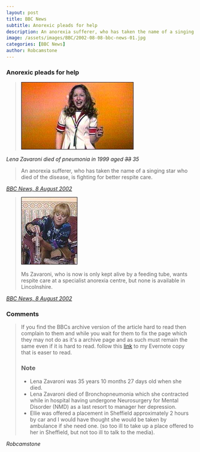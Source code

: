 ```yaml
---
layout: post
title: BBC News
subtitle: Anorexic pleads for help
description: An anorexia sufferer, who has taken the name of a singing star who died of the disease, is fighting for better respite care. Ellie Zavaroni, who took the name of her friend Lena Zavaroni after the singer died in 1999, is battling againt the debilitating disease...
image: /assets/images/BBC/2002-08-08-bbc-news-01.jpg
categories: [BBC News]
author: Robcamstone
---
```


### Anorexic pleads for help

> ![Lena Zavaroni died of pneumonia in 1999 aged 35](/assets/images/BBC/2002-08-08-bbc-news-01.jpg "Lena Zavaroni died of pneumonia in 1999 aged <s>33</s> 35")

<cite>Lena Zavaroni died of pneumonia in 1999 aged ~~33~~ 35</cite>

> An anorexia sufferer, who has taken the name of a singing star who died of the disease, is fighting for better respite care.

<cite>[BBC News, 8 August 2002](http://news.bbc.co.uk/1/hi/england/2179570.stm)</cite>

> ![Ellie Zavaroni wants special respite care](/assets/images/BBC/2002-08-08-bbc-news-02.jpg "Ellie Zavaroni wants special respite care")
>
> Ms Zavaroni, who is now is only kept alive by a feeding tube, wants respite care at a specialist anorexia centre, but none is available in Lincolnshire.

<cite>[BBC News, 8 August 2002](http://news.bbc.co.uk/1/hi/england/2179570.stm)</cite>

### Comments
> If you find the BBCs archive version of the article hard to read then complain to them and while you wait for them to fix the page which they may not do as it's a archive page and as such must remain the same even if it is hard to read. follow this [link](https://www.evernote.com/shard/s225/sh/ba4ef6db-6735-4b36-9000-3b845f1f1479/15994d8fea61189c5d4c884f31ff81d4) to my Evernote copy that is easer to read.
>
> ### Note
> * Lena Zavaroni was 35 years 10 months 27 days old when she died.
> * Lena Zavaroni died of Bronchopneumonia which she contracted while in hospital having undergone Neurosurgery for Mental Disorder (NMD) as a last resort to manager her depression.
> * Ellie was offered a placement in Sheffield approximately 2 hours by car and I would have thought she would be taken by ambulance if she need one. (so too ill to take up a place offered to her in Sheffield, but not too ill to talk to the media).

<cite>Robcamstone</cite>

